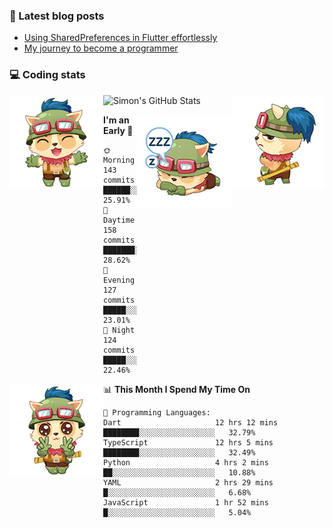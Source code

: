 ### 📘 Latest blog posts

<!-- BLOG-POST-LIST:START -->
- [Using SharedPreferences in Flutter effortlessly](http://blog.codingteemo.me/2020/07/15/Using-SharedPreferences-in-Flutter-effortlessly/)
- [My journey to become a programmer](http://blog.codingteemo.me/2018/07/14/My-journey-to-become-a-programmer/)
<!-- BLOG-POST-LIST:END -->

### 💻 Coding stats
<img align="right" src="https://raw.githubusercontent.com/simonpham/simonpham/master/assets/images/6kiur.gif" >


<img align="left" src="https://raw.githubusercontent.com/simonpham/simonpham/master/assets/images/5kiur.gif" >

![Simon's GitHub Stats](https://github-readme-stats-obu2qdcs2.vercel.app/api?username=simonpham)

<img align="right" src="https://raw.githubusercontent.com/simonpham/simonpham/master/assets/images/4kiur.gif" >

<!--START_SECTION:waka-->
**I'm an Early 🐤** 

```text
🌞 Morning    143 commits    ██████░░░░░░░░░░░░░░░░░░░   25.91% 
🌆 Daytime    158 commits    ███████░░░░░░░░░░░░░░░░░░   28.62% 
🌃 Evening    127 commits    █████░░░░░░░░░░░░░░░░░░░░   23.01% 
🌙 Night      124 commits    █████░░░░░░░░░░░░░░░░░░░░   22.46%

```


<img align="left" src="https://raw.githubusercontent.com/simonpham/simonpham/master/assets/images/19kiur.gif" >📊 **This Month I Spend My Time On** 

```text
💬 Programming Languages: 
Dart                     12 hrs 12 mins      ████████░░░░░░░░░░░░░░░░░   32.79% 
TypeScript               12 hrs 5 mins       ████████░░░░░░░░░░░░░░░░░   32.49% 
Python                   4 hrs 2 mins        ██░░░░░░░░░░░░░░░░░░░░░░░   10.88% 
YAML                     2 hrs 29 mins       █░░░░░░░░░░░░░░░░░░░░░░░░   6.68% 
JavaScript               1 hr 52 mins        █░░░░░░░░░░░░░░░░░░░░░░░░   5.04%

```


<!--END_SECTION:waka-->
